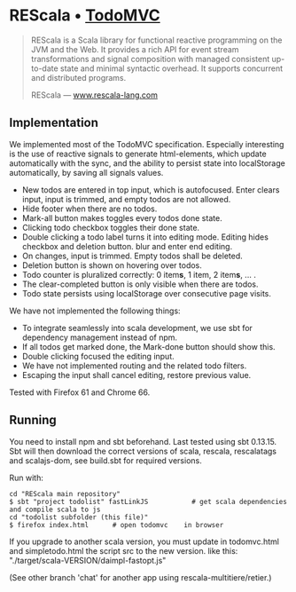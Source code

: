 # REScala • [TodoMVC](http://todomvc.com)

>
> REScala is a Scala library for functional reactive programming on the JVM and
> the Web. It provides a rich API for event stream transformations and signal
> composition with managed consistent up-to-date state and minimal syntactic
> overhead. It supports concurrent and distributed programs.
>
> REScala — www.rescala-lang.com
>

## Implementation

We implemented most of the TodoMVC specification.
Especially interesting is the use of reactive signals to generate html-elements,
which update automatically with the sync, and the ability to persist state into
localStorage automatically, by saving all signals values.

 *  New todos are entered in top input, which is autofocused.
    Enter clears input, input is trimmed, and empty todos are not allowed.
 *  Hide footer when there are no todos.
 *  Mark-all button makes toggles every todos done state.
 *  Clicking todo checkbox toggles their done state.
 *  Double clicking a todo label turns it into editing mode.
    Editing hides checkbox and deletion button.
    blur and enter end editing.
 *  On changes, input is trimmed. Empty todos shall be deleted.
 *  Deletion button is shown on hovering over todos.
 *  Todo counter is pluralized correctly: 0 item**s**, 1 item, 2 item**s**, ... .
 *  The clear-completed button is only visible when there are todos.
 *  Todo state persists using localStorage over consecutive page visits.

We have not implemented the following things:

 *  To integrate seamlessly into scala development, we use sbt for dependency
    management instead of npm.
 *  If all todos get marked done, the Mark-done button should show this.
 *  Double clicking focused the editing input.
 *  We have not implemented routing and the related todo filters.
 *  Escaping the input shall cancel editing, restore previous value.

Tested with Firefox 61 and Chrome 66.

## Running

You need to install npm and sbt beforehand. Last tested using sbt 0.13.15.
Sbt will then download the correct versions of scala, rescala, rescalatags and
scalajs-dom, see build.sbt for required versions.

Run with:

~~~
cd "REScala main repository"
$ sbt "project todolist" fastLinkJS           # get scala dependencies and compile scala to js
cd "todolist subfolder (this file)"
$ firefox index.html      # open todomvc    in browser
~~~

If you upgrade to another scala version, you must update in todomvc.html and
simpletodo.html the script src to the new version.
  like this: "./target/scala-VERSION/daimpl-fastopt.js"

(See other branch 'chat' for another app using rescala-multitiere/retier.)


